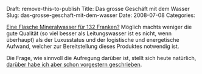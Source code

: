 Draft: remove-this-to-publish
Title: Das grosse Geschäft mit dem Wasser
Slug: das-grosse-geschaft-mit-dem-wasser
Date: 2008-07-08
Categories:

[Eine Flasche Mineralwasser für 132 Franken?](http://www.blick.ch/news/schweiz/milliarden-business-mineralwasser-95109) Möglich machts weniger die gute Qualität (so viel besser als Leitungswasser ist es nicht, wenn überhaupt) als der Luxusstatus und der logistische und energetische Aufwand, welcher zur Bereitstellung dieses Produktes notwendig ist.

Die Frage, wie sinnvoll die Aufregung darüber ist, stellt sich heute natürlich, [darüber habe ich aber schon vorgestern geschrieben](https://406.ch/writing/mineralwasser-umweltschutz-auswuchse/).
